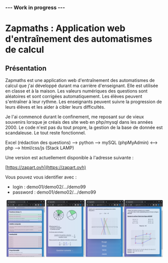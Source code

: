 ### --- Work in progress ---

# Zapmaths : Application web d'entraînement des automatismes de calcul

## Présentation

Zapmaths est une application web d'entraînement des automatismes de calcul que j'ai développé durant ma carrière d'enseignant. Elle est utilisée en classe et à la maison. Les valeurs numériques des questions sont aléatoires et sont corrigées automatiquement. Les élèves peuvent s'entraîner à leur rythme. Les enseignants peuvent suivre la progression de leurs élèves et les aider à cibler leurs difficultés.

Je l'ai commencé durant le confinement, me reposant sur de vieux souvenirs lorsque je créais des site web en php/mysql dans les années 2000. Le code n'est pas du tout propre, la gestion de la base de donnée est scandaleuse. Le tout reste fonctionnel.

Excel (rédaction des questions) --> python --> mySQL (phpMyAdmin) <--> php --> html/css/js (Stack LAMP)

Une version est actuellement disponible à l'adresse suivante :

[https://zapart.ovh](https://zapart.ovh)

Vous pouvez vous identifier avec :

- login     : demo01/demo02/.../demo99
- password  : demo01/demo02/.../demo99

![screens](./img/zapmaths_screens.png)

